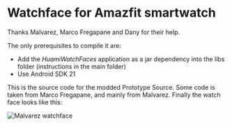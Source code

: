 # Watchface for Amazfit smartwatch

Thanks Malvarez, Marco Fregapane and Dany for their help.

The only prerequisites to compile it are:

* Add the *HuamiWatchFaces* application as a jar dependency into the libs folder (instructions in the main folder)
* Use Android SDK 21

This is the source code for the modded Prototype Source. Some code is taken from Marco Fregapane, and mainly from Malvarez.
Finally the watch face looks like this:

![Malvarez watchface](https://github.com/Nxsaul/AmazfitAPKs/blob/master/LBA97Watchfaces/timetravel-inverted/app/src/main/res/drawable-nodpi/preview_timetravel.png)

